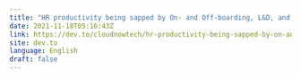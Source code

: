 ```yaml
---
title: "HR productivity being sapped by On- and Off-boarding, L&D, and Compliance? An IAM could be what’s missing."
date: 2021-11-18T05:16:43Z
link: https://dev.to/cloudnowtech/hr-productivity-being-sapped-by-on-and-off-boarding-ld-and-compliance-an-iam-could-be-whats-missing-90h?utm_medium=RSS&utm_source=news.12bit.vn
site: dev.to
language: English
draft: false
---
```

